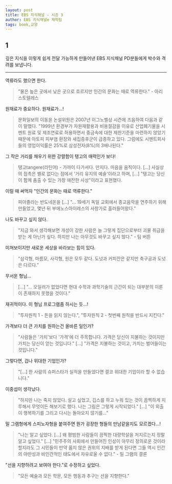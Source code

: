 ```yaml
---
layout: post
title: EBS 지식채널 - 시즌 3
author: EBS 지식채널e 제작팀
tags: book,교양
---
```


## 1
깊은 지식을 이렇게 쉽게 전달 가능하게 만들어낸 EBS 지식채널 PD분들에게 박수와 격려를 보냅니다.

-----

역류라도 했으면 한다.
> "물은 높은 곳에서 낮은 곳으로 흐르지만 인간의 문화는 때로 역류한다." - 아리스토텔레스

원재료가 중요하다. 원재료가...!
> 문화일보의 이동윤 논설위원은 2007년 이그노벨상 시즌에 즈음하여 다음과 같이 말했다. "1999년 환경부가 자원재활용과 비용절감을 이유로 산업폐기물을 시멘트 원료 및 제조연료로 허용하면서 중금속에 대한 제한기준을 마련하지 않았기 때문에 아토피 피부염 환장와 새집증후군이 급증하고 있다. 그럼에도 시멘트회사들의 영업이익률은 25%로 삼성전자(8%)의 3배나된다."

그 작은 거리를 채우기 위한 강렬함이 탱고의 매력인가 보다!
> 탱고tangere(라틴어) - 가까이 다가서다. 만지다. 마음을 움직이다. [...] 사실상의 접촉은 별로 없다는 점에서 '거리 유지의 예술'이라고 하며, [...] "탱고는 당신이 함께 춤출 수 있는 가장 애잔한 사상"이라고 표현했다.

이럴 때 써먹자 "인간의 문화는 때로 역류한다."
> 피아졸라는 반도네온을 [...] "... 19세기 독일 교회에서 종교음악을 연주하기 위해 만들었고, 몇년 뒤 부에노스아이레스의 사창가로 흘러들어왔다."

나도 바꾸고 싶지 않다.
> "지금 와서 생각해보면 개성이 강한 사람은 늘 그렇게 집단으로부터 괴물 취급을 받는 게 아닌가 싶다. 하지만 나는 아무것도 바꾸고 싶지 않다." - 팀 버튼

미쳐보이지만 새로운 세상을 바라보는 힘이 있다.
> "삼각형, 마름모, 사각형, 원은 모두 같다. 도넛과 커피잔은 같지만 축구공과 도넛은 다르다."

무서운 형님...
> [...] "... 오일러가 없었다면 현대 수학과 과학기술의 근간이 되는 대부분의 이론이 존재하지 못했을 것이다."

재귀적이다. 이 형님 프로그램좀 하시는 듯...!
> "투자원칙 1 - 돈을 읽지 않는다.", "투자원칙 2 - 첫번째 원칙을 반드시 지킨다."

가격보다 더 큰 가치를 원하는건 올바른 일인가?
> "사람들은 '가치'보다 '가격'에 더 주목합니다. 가격은 당신이 지불하는 것이지만 가치는 당신이 얻는 것입니다." [...] "가격은 지불하는 것이고, 가치는 벌어들이는 것입니다."

그렇다면, 겁나 위대한 기업인가?
> "[...] 한 사람의 슈퍼스타가 실적을 만들었다면 결코 위대한 기업이라 할 수 없습니다."

이중섭이 생각났다. 
> "하지만 나는 죽지 않았다. 살고 싶었고, 깁스를 하고 누워 있는 것이 끔찍하게 지루해서 무엇이든 해보기로 했다. 나는 그림은 그렇게 시작되었다." [...] "이 외출이 행복하기를 그리고 다시는 돌아오지 않기를..."

밀 그램형에게 스피노자형을 붙여주면 뭔가 굉장한 형들의 만남같을지도 모르겠다...!
> "나는 알고 싶었다. [...] 왜 평범한 사람들이 끔찍한 대량학살을 저지르는지 정말 알고 싶었다." [...] "민주주의 사회에서 만들어진 인성이 아무리 정의로운 것이라 할지라도 그 시민들이 만약 옳지 않은 권위의 지배를 받게 된다면 그들 역시 인간의 야만성과 비인간적인 태도에서 자유로울 수 없다." - 밀 그램의 결론

"선을 지향하려고 보여야 한다."로 수정하고 싶었다.
> "모든 예술과 모든 학문, 모든 행동과 추구는 선을 지향한다."

